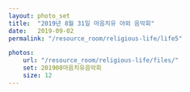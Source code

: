 ```yaml
---
layout: photo_set
title:  "2019년 8월 31일 마음치유 야외 음악회"
date:   2019-09-02
permalink: "/resource_room/religious-life/life5"

photos:
    url: "/resource_room/religious-life/files/"
    set: 201908마음치유음악회
    size: 12
---
```

